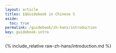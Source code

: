```yaml
---
layout: article
titles: $$Guidebook in Chinese S
aside:
  toc: true
permalink: /guidebook/zh-hans/introduction
key: guidebook-intro
---
```


{% include_relative raw-zh-hans/introduction.md %}
